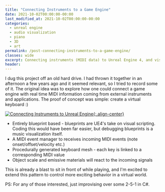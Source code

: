 ```yaml
---
title: "Connecting Instruments to a Game Engine"
date: 2021-10-02T00:00:00-00:00
last_modified_at: 2021-10-02T00:00:00-00:00
categories:
  - unreal engine
  - audio visualization
  - piano
  - 3D
  - art
permalink: /post-connecting-instruments-to-a-game-engine/
classes: wide
excerpt: Connecting instruments (MIDI data) to Unreal Engine 4, and visualizing the logic.
header:
---
```


I dug this project off an old hard drive. I had thrown it together in an afternoon a few years ago and it seemed relevant, so I tried to record some of it. The original idea was to explore how one could connect a game engine with real time MIDI information coming from external instruments and applications. The proof of concept was simple: create a virtual keyboard :)

[![Connecting Instruments to Unreal Engine](https://yt-embed.herokuapp.com/embed?v=Sx-yRBDM72Q){:.align-center}](https://www.youtube.com/watch?v=Sx-yRBDM72Q "Connecting Instruments to Unreal Engine")

- Entirely blueprint based - blueprints are UE4's take on visual scripting. Coding this would have been far easier, but debugging blueprints is a music visualization itself.
- A MIDI event manager to receives incoming MIDI events (note onset/offset/velocity etc.)
- Procedurally generated keyboard mesh - each key is linked to a corresponding MIDI value
- Object scale and emissive materials will react to the incoming signals

This is already a blast to sit in front of while playing, and I'm excited to extend this pattern to control more exciting behavior in a virtual world.

PS: For any of those interested, just improvising over some 2-5-1 in C#.

